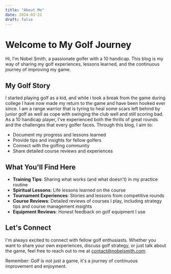 ```yaml
---
title: "About Me"
date: 2024-03-22
draft: false
---
```


# Welcome to My Golf Journey

Hi, I'm Nobel Smith, a passionate golfer with a 10 handicap. This blog is my way of sharing my golf experiences, lessons learned, and the continuous journey of improving my game.

## My Golf Story

I started playing golf as a kid, and while i took a break from the game during college I have now made my return to the game and have been hooked ever since. I am a range warrior that is tyring to heal some scars left behind by junior golf as well as cope with swinging the club well and still scoring bad. As a 10 handicap player, I've experienced both the thrills of great rounds and the challenges that every golfer faces. Through this blog, I aim to:

- Document my progress and lessons learned
- Provide tips and insights for fellow golfers
- Connect with the golfing community
- Share detailed course reviews and experiences

## What You'll Find Here

- **Training Tips**: Sharing what works (and what doesn't) in my practice routine
- **Spiritual Lessons**: Life lessons learned on the course
- **Tournament Experiences**: Stories and lessons from competitive rounds
- **Course Reviews**: Detailed reviews of courses I play, including strategy tips and course management insights
- **Equipment Reviews**: Honest feedback on golf equipment I use

## Let's Connect

I'm always excited to connect with fellow golf enthusiasts. Whether you want to share your own experiences, discuss golf strategy, or just talk about the game, feel free to reach out to me at [contact@nobelsmith.com](mailto:contact@nobelsmith.com).

Remember: Golf is not just a game, it's a journey of continuous improvement and enjoyment.
